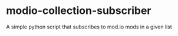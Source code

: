# modio-collection-subscriber
A simple python script that subscribes to mod.io mods in a given list
